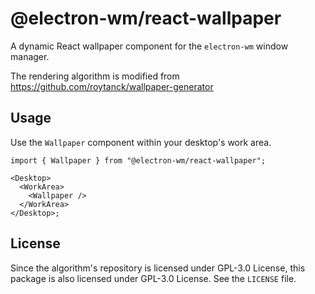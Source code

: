 # @electron-wm/react-wallpaper

A dynamic React wallpaper component for the `electron-wm` window manager.

The rendering algorithm is modified from
https://github.com/roytanck/wallpaper-generator

## Usage

Use the `Wallpaper` component within your desktop's work area.

```tsx
import { Wallpaper } from "@electron-wm/react-wallpaper";

<Desktop>
  <WorkArea>
    <Wallpaper />
  </WorkArea>
</Desktop>;
```

## License

Since the algorithm's repository is licensed under GPL-3.0 License,
this package is also licensed under GPL-3.0 License.
See the `LICENSE` file.
